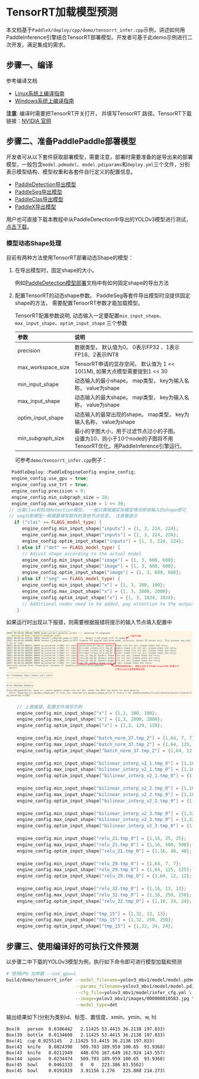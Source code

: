 # TensorRT加载模型预测

本文档基于`PaddleX/deploy/cpp/demo/tensorrt_infer.cpp`示例，讲述如何用PaddleInference引擎结合TensorRT部署模型。开发者可基于此demo示例进行二次开发，满足集成的需求。

## 步骤一、编译
参考编译文档
- [Linux系统上编译指南](../compile/paddle/linux.md)
- [Windows系统上编译指南](../compile/paddle/windows.md)

**注意**:  编译时需要把TensorRT开关打开， 并填写TensorRT 路径。TensorRT下载链接：[NVIDIA 官网](https://developer.nvidia.com/nvidia-tensorrt-download)

## 步骤二、准备PaddlePaddle部署模型
开发者可从以下套件获取部署模型，需要注意，部署时需要准备的是导出来的部署模型，一般包含`model.pdmodel`、`model.pdiparams`和`deploy.yml`三个文件，分别表示模型结构、模型权重和各套件自行定义的配置信息。
- [PaddleDetection导出模型](https://github.com/PaddlePaddle/PaddleDetection/blob/release/2.0/deploy/EXPORT_MODEL.md)
- [PaddleSeg导出模型](https://github.com/PaddlePaddle/PaddleSeg/blob/release/v2.0/docs/model_export.md)
- [PaddleClas导出模型](https://github.com/PaddlePaddle/PaddleClas/blob/release/2.1/docs/zh_CN/tutorials/getting_started.md#4-%E4%BD%BF%E7%94%A8inference%E6%A8%A1%E5%9E%8B%E8%BF%9B%E8%A1%8C%E6%A8%A1%E5%9E%8B%E6%8E%A8%E7%90%86)
- [PaddleX导出模型](https://github.com/PaddlePaddle/PaddleX/blob/develop/docs/apis/export_model.md)

用户也可直接下载本教程中从PaddleDetection中导出的YOLOv3模型进行测试，[点击下载](https://bj.bcebos.com/paddlex/deploy2/models/yolov3_mbv1.tar.gz)。

### 模型动态Shape处理

目前有两种方法使用TensorRT部署动态Shape的模型：

1. 在导出模型时，固定shape的大小。

   例如[PaddleDetection模型部署](../models/paddledetection.md)文档中有如何固定shape的导出方法

2. 配置TensorRT的动态shape参数。 PaddleSeg等套件导出模型时没提供固定shape的方法， 需要配置TensorRT参数才能加载模型。

   TensorRT配置参数说明, 动态输入一定要配置`min_input_shape`、`max_input_shape`、`optim_input_shape` 三个参数

   | 参数               | 说明                                                                                                                       |
   | ------------------ | -------------------------------------------------------------------------------------------------------------------------- |
   | precision          | 数据类型， 默认值为0。 0表示FP32 、1表示FP16、2表示INT8                                                                    |
   | max_workspace_size | TensorRT申请的显存空间， 默认值为 1 << 10(1M),  如果大点模型需要提到1 << 30                                                |
   | min_input_shape    | 动态输入的最小shape。 map类型， key为输入名称， value为shape                                                               |
   | max_input_shape    | 动态输入的最大shape。 map类型， key为输入名称， value为shape                                                               |
   | optim_input_shape  | 动态输入的最常出现的shape。 map类型， key为输入名称， value为shape                                                         |
   | min_subgraph_size  | 最小的字图大小，用于过滤节点过小的子图。<br/>设置为10，则小于10个node的子图将不用TensorRT优化，用PaddleInference引擎运行。 |

   可参考`demo/tensorrt_infer.cpp`例子：

```c++
  PaddleDeploy::PaddleEngineConfig engine_config;
  engine_config.use_gpu = true;
  engine_config.use_trt = true;
  engine_config.precision = 0;
  engine_config.min_subgraph_size = 10;
  engine_config.max_workspace_size = 1 << 30;
 // 分类clas和检测detection模型， 一般只需根据实际模型情况修改输入的shape即可
 // seg分割模型一般需要填写额外的其他节点信息， 注意看提示
   if ("clas" == FLAGS_model_type) {
      engine_config.min_input_shape["inputs"] = {1, 3, 224, 224};
      engine_config.max_input_shape["inputs"] = {1, 3, 224, 224};
      engine_config.optim_input_shape["inputs"] = {1, 3, 224, 224};
    } else if ("det" == FLAGS_model_type) {
      // Adjust shape according to the actual model
      engine_config.min_input_shape["image"] = {1, 3, 608, 608};
      engine_config.max_input_shape["image"] = {1, 3, 608, 608};
      engine_config.optim_input_shape["image"] = {1, 3, 608, 608};
    } else if ("seg" == FLAGS_model_type) {
      engine_config.min_input_shape["x"] = {1, 3, 100, 100};
      engine_config.max_input_shape["x"] = {1, 3, 2000, 2000};
      engine_config.optim_input_shape["x"] = {1, 3, 1024, 1024};
      // Additional nodes need to be added, pay attention to the output prompt
    }
```

如果运行时出现以下报错，则需要根据报错将提示的输入节点填入配置中

![tensorrt](../images/tensorrt.png)

```c++
    // 上面报错，配置文件填写示例
    engine_config.min_input_shape["x"] = {1,3, 100, 100};
    engine_config.max_input_shape["x"] = {1,3, 2000, 2000};
    engine_config.optim_input_shape["x"] = {1,3, 129, 129};

    engine_config.min_input_shape["batch_norm_37.tmp_2"] = {1,64, 7, 7};
    engine_config.max_input_shape["batch_norm_37.tmp_2"] = {1,64, 125, 125};
    engine_config.optim_input_shape["batch_norm_37.tmp_2"] = {1,64, 12, 12};

    engine_config.min_input_shape["bilinear_interp_v2_1.tmp_0"] = {1,16, 25, 25};
    engine_config.max_input_shape["bilinear_interp_v2_1.tmp_0"] = {1,16, 500, 500};
    engine_config.optim_input_shape["bilinear_interp_v2_1.tmp_0"] = {1,16, 48, 48};

    engine_config.min_input_shape["bilinear_interp_v2_2.tmp_0"] = {1,16, 25, 25};
    engine_config.max_input_shape["bilinear_interp_v2_2.tmp_0"] = {1,16, 500, 500};
    engine_config.optim_input_shape["bilinear_interp_v2_2.tmp_0"] = {1,16, 48, 48};

    engine_config.min_input_shape["bilinear_interp_v2_3.tmp_0"] = {1,32, 13, 13};
    engine_config.max_input_shape["bilinear_interp_v2_3.tmp_0"] = {1,32, 250, 250};
    engine_config.optim_input_shape["bilinear_interp_v2_3.tmp_0"] = {1,32, 24, 24};

    engine_config.min_input_shape["relu_21.tmp_0"] = {1,16, 25, 25};
    engine_config.max_input_shape["relu_21.tmp_0"] = {1,16, 500, 500};
    engine_config.optim_input_shape["relu_21.tmp_0"] = {1,16, 48, 48};

    engine_config.min_input_shape["relu_29.tmp_0"] = {1,64, 7, 7};
    engine_config.max_input_shape["relu_29.tmp_0"] = {1,64, 125, 125};
    engine_config.optim_input_shape["relu_29.tmp_0"] = {1,64, 12, 12};

    engine_config.min_input_shape["relu_32.tmp_0"] = {1,16, 13, 13};
    engine_config.max_input_shape["relu_32.tmp_0"] = {1,16, 250, 250};
    engine_config.optim_input_shape["relu_32.tmp_0"] = {1,16, 24, 24};

    engine_config.min_input_shape["tmp_15"] = {1,32, 13, 13};
    engine_config.max_input_shape["tmp_15"] = {1,32, 250, 250};
    engine_config.optim_input_shape["tmp_15"] = {1,32, 24, 24};
```

## 步骤三、使用编译好的可执行文件预测

以步骤二中下载的YOLOv3模型为例，执行如下命令即可进行模型加载和预测

```sh
# 使用GPU 加参数 --use_gpu=1
build/demo/tensorrt_infer --model_filename=yolov3_mbv1/model/model.pdmodel \
                          --params_filename=yolov3_mbv1/model/model.pdiparams \
                          --cfg_file=yolov3_mbv1/model/infer_cfg.yml \
                          --image=yolov3_mbv1/images/000000010583.jpg \
                          --model_type=det
```
输出结果如下(分别为类别id、标签、置信度、xmin、ymin、w, h)
```
Box(0	person	0.0386442	2.11425	53.4415	36.2138	197.833)
Box(39	bottle	0.0134608	2.11425	53.4415	36.2138	197.833)
Box(41	cup	0.0255145	2.11425	53.4415	36.2138	197.833)
Box(43	knife	0.0824398	509.703	189.959	100.65	93.9368)
Box(43	knife	0.0211949	448.076	167.649	162.924	143.557)
Box(44	spoon	0.0234474	509.703	189.959	100.65	93.9368)
Box(45	bowl	0.0461333	0	0	223.386	83.5562)
Box(45	bowl	0.0191819	3.91156	1.276	225.888	214.273)
```

